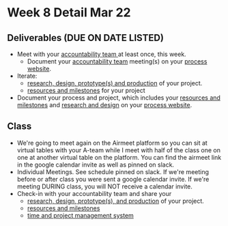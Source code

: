 # Week 8 Detail Mar 22

## Deliverables (DUE ON DATE LISTED)

* Meet with your [accountability team ](../assignments/accountability\_partner.md)at least once, this week.&#x20;
  * Document your [accountability team](../assignments/accountability\_partner.md) meeting(s) on your [process website](../website.md).
* Iterate:&#x20;
  * [research, design, prototype(s) and production](../project\_plan/) of your project.
  * [resources and milestones](../project\_plan/) for your project
* Document your process and project, which includes your [resources and milestones](../project\_plan/) and [research and design](../project\_plan/) on your [process website](../website.md).

## Class

* We're going to meet again on the Airmeet platform so you can sit at virtual tables with your A-team while I meet with half of the class one on one at another virtual table on the platform. You can find the airmeet link in the google calendar invite as well as pinned on slack.
* Individual Meetings. See schedule pinned on slack. If we're meeting before or after class you were sent a google calendar invite. If we're meeting DURING class, you will NOT receive a calendar invite.
* Check-in with your accountability team and share your
  * [research, design, prototype(s), and production](../project\_plan/) of your project.
  * [resources and milestones](../project\_plan/)
  * [time and project management system](../creativity-resources.md)

##

